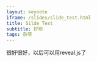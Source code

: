 ```yaml
---
layout: keynote
iframe: /slides/slide_test.html
title: Silde Test
subtitle: 好耶
tags: 杂项
---
```


很好很好，以后可以用reveal.js了